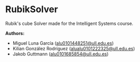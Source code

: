 # RubikSolver
Rubik's cube Solver made for the Intelligent Systems course.

**Authors:**
- Miguel Luna García (alu0101448251@ull.edu.es)
- Kilian González Rodríguez (alualu0101222325@ull.edu.es)
- Jakob Guttmann (alu0101685854@ull.edu.es)
